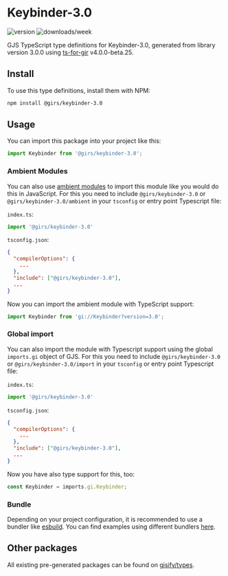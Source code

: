 
# Keybinder-3.0

![version](https://img.shields.io/npm/v/@girs/keybinder-3.0)
![downloads/week](https://img.shields.io/npm/dw/@girs/keybinder-3.0)


GJS TypeScript type definitions for Keybinder-3.0, generated from library version 3.0.0 using [ts-for-gir](https://github.com/gjsify/ts-for-gir) v4.0.0-beta.25.

## Install

To use this type definitions, install them with NPM:
```bash
npm install @girs/keybinder-3.0
```

## Usage

You can import this package into your project like this:
```ts
import Keybinder from '@girs/keybinder-3.0';
```

### Ambient Modules

You can also use [ambient modules](https://github.com/gjsify/ts-for-gir/tree/main/packages/cli#ambient-modules) to import this module like you would do this in JavaScript.
For this you need to include `@girs/keybinder-3.0` or `@girs/keybinder-3.0/ambient` in your `tsconfig` or entry point Typescript file:

`index.ts`:
```ts
import '@girs/keybinder-3.0'
```

`tsconfig.json`:
```json
{
  "compilerOptions": {
    ...
  },
  "include": ["@girs/keybinder-3.0"],
  ...
}
```

Now you can import the ambient module with TypeScript support: 

```ts
import Keybinder from 'gi://Keybinder?version=3.0';
```

### Global import

You can also import the module with Typescript support using the global `imports.gi` object of GJS.
For this you need to include `@girs/keybinder-3.0` or `@girs/keybinder-3.0/import` in your `tsconfig` or entry point Typescript file:

`index.ts`:
```ts
import '@girs/keybinder-3.0'
```

`tsconfig.json`:
```json
{
  "compilerOptions": {
    ...
  },
  "include": ["@girs/keybinder-3.0"],
  ...
}
```

Now you have also type support for this, too:

```ts
const Keybinder = imports.gi.Keybinder;
```

### Bundle

Depending on your project configuration, it is recommended to use a bundler like [esbuild](https://esbuild.github.io/). You can find examples using different bundlers [here](https://github.com/gjsify/ts-for-gir/tree/main/examples).

## Other packages

All existing pre-generated packages can be found on [gjsify/types](https://github.com/gjsify/types).

